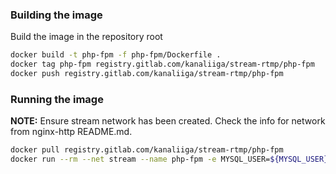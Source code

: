 ### Building the image

Build the image in the repository root

```sh
docker build -t php-fpm -f php-fpm/Dockerfile .
docker tag php-fpm registry.gitlab.com/kanaliiga/stream-rtmp/php-fpm
docker push registry.gitlab.com/kanaliiga/stream-rtmp/php-fpm
```

### Running the image

**NOTE:** Ensure stream network has been created. Check the info for network from nginx-http README.md.

```sh
docker pull registry.gitlab.com/kanaliiga/stream-rtmp/php-fpm
docker run --rm --net stream --name php-fpm -e MYSQL_USER=${MYSQL_USER} -e MYSQL_PASSWORD=${MYSQL_PASSWORD} -e MYSQL_DATABASE=${MYSQL_DATABASE} -d registry.gitlab.com/kanaliiga/stream-rtmp/php-fpm
```
